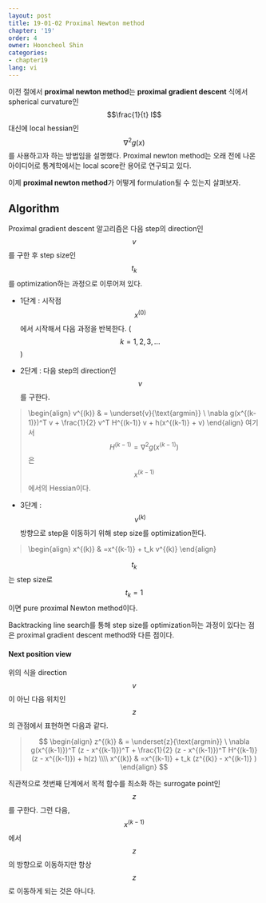 ```yaml
---
layout: post
title: 19-01-02 Proximal Newton method
chapter: '19'
order: 4
owner: Hooncheol Shin
categories:
- chapter19
lang: vi
---
```


이전 절에서 **proximal newton method**는 **proximal gradient descent** 식에서 spherical curvature인 $$\frac{1}{t} I$$ 대신에 local hessian인 $$\nabla^2 g(x)$$를 사용하고자 하는 방법임을 설명했다. Proximal newton method는 오래 전에 나온 아이디어로 통계학에서는 local score란 용어로 연구되고 있다.

이제 **proximal newton method**가 어떻게 formulation될 수 있는지 살펴보자.

## Algorithm
Proximal gradient descent 알고리즘은 다음 step의 direction인 $$v$$를 구한 후 step size인 $$t_k$$를 optimization하는 과정으로 이루어져 있다. 

* 1단계 : 시작점 $$x^{(0)}$$에서 시작해서 다음 과정을 반복한다. ($$k=1,2,3,...$$) 

* 2단계 : 다음 step의 direction인 $$v$$를 구한다.

> \begin{align}
v^{(k)} & = \underset{v}{\text{argmin}} \ \nabla g(x^{(k-1)})^T v + \frac{1}{2} v^T H^{(k-1)} v + h(x^{(k-1)} + v)
\end{align}
여기서 $$H^{(k-1)} = \nabla^2 g(x^{(k-1)})$$은 $$x^{(k-1)}$$에서의 Hessian이다.

* 3단계 : $$v^{(k)}$$ 방향으로 step을 이동하기 위해 step size를 optimization한다. 

> \begin{align}
x^{(k)} & =x^{(k-1)} + t_k v^{(k)}
\end{align}

$$t_k$$는 step size로 $$t_k=1$$이면 pure proximal Newton method이다.

Backtracking line search를 통해 step size를 optimization하는 과정이 있다는 점은 proximal gradient descent method와 다른 점이다.

#### Next position view
위의 식을 direction $$v$$이 아닌 다음 위치인 $$z$$의 관점에서 표현하면 다음과 같다.

> $$
> \begin{align}
> z^{(k)} & = \underset{z}{\text{argmin}} \ \nabla g(x^{(k-1)})^T (z - x^{(k-1)})^T + \frac{1}{2} (z - x^{(k-1)})^T H^{(k-1)} (z - x^{(k-1)}) + h(z) \\\\
> x^{(k)} & =x^{(k-1)} + t_k (z^{(k)} - x^{(k-1)} )
> \end{align}
> $$

직관적으로 첫번째 단계에서 목적 함수를 최소화 하는 surrogate point인 $$z$$를 구한다. 그런 다음, $$x^{(k-1)}$$에서 $$z$$의 방향으로 이동하지만 항상 $$z$$로 이동하게 되는 것은 아니다.